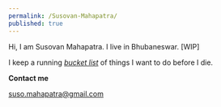 ```yaml
---
permalink: /Susovan-Mahapatra/
published: true
---
```

Hi, I am Susovan Mahapatra. I live in Bhubaneswar. [WIP]

I keep a running <i>[bucket list](https://whysosuso.com/Susovan-Mahapatra-bucket-list/)</i> of things I want to do before I die. 
<p><b>Contact me</b></p>

[suso.mahapatra@gmail.com](mailto:suso.mahapatra@gmail.com)




















